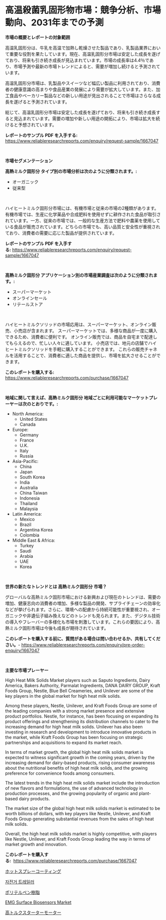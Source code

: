 <p><h1>高温殺菌乳固形物市場：競争分析、市場動向、2031年までの予測</h1></p><p><strong>市場の概要とレポートの対象範囲</strong></p>
<p><p>高温乳固形分は、牛乳を高温で加熱し乾燥させた製品であり、乳製品業界において重要な役割を果たしています。現在、高温乳固形分市場は安定した成長を遂げており、将来も引き続き成長が見込まれています。市場の成長率は4.4％であり、市場予測や最新の市場トレンドによると、需要が増加し続けると予測されています。</p><p>高温乳固形分市場は、乳製品やスイーツなど幅広い製品に利用されており、消費者の健康意識の高まりや食品産業の発展により需要が拡大しています。また、加工食品やベーカリー製品などの新しい用途が見出されることで市場はさらなる成長を遂げると予測されています。</p><p>総じて、高温乳固形分市場は安定した成長を遂げており、将来も引き続き成長すると見込まれています。需要の増加や新しい用途の開拓により、市場は拡大を続けると予想されています。</p></p>
<p><strong>レポートのサンプル PDF を入手する:</strong> <a href="https://www.reliableresearchreports.com/enquiry/request-sample/1667047">https://www.reliableresearchreports.com/enquiry/request-sample/1667047</a></p>
<p>&nbsp;</p>
<p><strong>市場セグメンテーション</strong></p>
<p><strong>高熱ミルク固形分 タイプ別の市場分析は次のように分類されます。:</strong></p>
<p><ul><li>オーガニック</li><li>従来型</li></ul></p>
<p>&nbsp;</p>
<p><p>ハイヒートミルク固形分市場には、有機市場と従来の市場の2種類があります。有機市場では、生産に化学薬品や合成肥料を使用せずに耕作された食品が取引されています。一方、従来の市場では、一般的な生産方法で肥料や農薬を使用している食品が販売されています。どちらの市場でも、高い品質と安全性が重視されており、消費者の需要に応じた製品が提供されています。</p></p>
<p><strong>レポートのサンプル PDF を入手する:</strong>&nbsp;<a href="https://www.reliableresearchreports.com/enquiry/request-sample/1667047">https://www.reliableresearchreports.com/enquiry/request-sample/1667047</a></p>
<p>&nbsp;</p>
<p><strong> 高熱ミルク固形分 アプリケーション別の市場産業調査は次のように分類されます。:</strong></p>
<p><ul><li>スーパーマーケット</li><li>オンラインセール</li><li>リテールストア</li></ul></p>
<p>&nbsp;</p>
<p><p>ハイヒートミルクソリッドの市場応用は、スーパーマーケット、オンライン販売、小売店が含まれます。 スーパーマーケットでは、多様な商品が一度に購入できるため、消費者に便利です。 オンライン販売では、商品を自宅まで配達してもらえるので、忙しい人々に適しています。 小売店では、地元の店舗でハイヒートミルクソリッドを手軽に購入することができます。 これらの販売チャネルを活用することで、消費者に適した商品を提供し、市場を拡大させることができます。</p></p>
<p><strong>このレポートを購入する:</strong>&nbsp; <a href="https://www.reliableresearchreports.com/purchase/1667047">https://www.reliableresearchreports.com/purchase/1667047</a></p>
<p>&nbsp;</p>
<p><strong>地域に関して言えば、高熱ミルク固形分 地域ごとに利用可能なマーケットプレーヤーは次のとおりです。:</strong></p>
<p><ul>
    <li>
        North America:
        <ul>
            <li>United States</li>
            <li>Canada</li>
        </ul>
    </li>
    <li>
        Europe:
        <ul>
            <li>Germany</li>
            <li>France</li>
            <li>U.K.</li>
            <li>Italy</li>
            <li>Russia</li>
        </ul>
    </li>
    <li>
        Asia-Pacific:
        <ul>
            <li>China</li>
            <li>Japan</li>
            <li>South Korea</li>
            <li>India</li>
            <li>Australia</li>
            <li>China Taiwan</li>
            <li>Indonesia</li>
            <li>Thailand</li>
            <li>Malaysia</li>
        </ul>
    </li>
    <li>
        Latin America:
        <ul>
            <li>Mexico</li>
            <li>Brazil</li>
            <li>Argentina Korea</li>
            <li>Colombia</li>
        </ul>
    </li>
    <li>
        Middle East & Africa:
        <ul>
            <li>Turkey</li>
            <li>Saudi</li>
            <li>Arabia</li>
            <li>UAE</li>
            <li>Korea</li>
        </ul>
    </li>
    </ul></p>
<p>&nbsp;</p>
<p><strong>世界の新たなトレンドとは 高熱ミルク固形分 市場？</strong></p>
<p><p>グローバルな高熱ミルク固形市場における新興および現在のトレンドは、需要の増加、健康志向の消費者の増加、多様な製品の開発、サプライチェーンの効率化などが挙げられます。さらに、環境への配慮から持続可能性が重要視され、オーガニックや非遺伝子組み換えなどのトレンドも見られます。また、デジタル技術の導入やフレーバーの多様化も市場を刺激しています。これらの要因により、高熱ミルク固形市場は今後も成長が期待されています。</p></p>
<p><strong>このレポートを購入する前に、質問がある場合は問い合わせるか、共有してください。</strong>- <a href="https://www.reliableresearchreports.com/enquiry/pre-order-enquiry/1667047">https://www.reliableresearchreports.com/enquiry/pre-order-enquiry/1667047</a></p>
<p>&nbsp;</p>
<p><strong>主要な市場プレーヤー</strong></p>
<p><p>High Heat Milk Solids Market players such as Saputo Ingredients, Dairy America, Bakers Authority, Parmalat Ingredients, DANA DAIRY GROUP, Kraft Foods Group, Nestle, Blue Bell Creameries, and Unilever are some of the key players in the global market for high heat milk solids.</p><p>Among these players, Nestle, Unilever, and Kraft Foods Group are some of the leading companies with a strong market presence and extensive product portfolios. Nestle, for instance, has been focusing on expanding its product offerings and strengthening its distribution channels to cater to the increasing demand for high heat milk solids. Unilever has also been investing in research and development to introduce innovative products in the market, while Kraft Foods Group has been focusing on strategic partnerships and acquisitions to expand its market reach.</p><p>In terms of market growth, the global high heat milk solids market is expected to witness significant growth in the coming years, driven by the increasing demand for dairy-based products, rising consumer awareness about the nutritional benefits of high heat milk solids, and the growing preference for convenience foods among consumers.</p><p>The latest trends in the high heat milk solids market include the introduction of new flavors and formulations, the use of advanced technology in production processes, and the growing popularity of organic and plant-based dairy products.</p><p>The market size of the global high heat milk solids market is estimated to be worth billions of dollars, with key players like Nestle, Unilever, and Kraft Foods Group generating substantial revenues from the sales of high heat milk solids.</p><p>Overall, the high heat milk solids market is highly competitive, with players like Nestle, Unilever, and Kraft Foods Group leading the way in terms of market growth and innovation.</p></p>
<p><strong>このレポートを購入する:</strong>&nbsp;&nbsp;<a href="https://www.reliableresearchreports.com/purchase/1667047">https://www.reliableresearchreports.com/purchase/1667047</a></p>
<p><p><a href="https://medium.com/@murraycod1929/%E3%83%9B%E3%83%83%E3%83%88%E3%82%B9%E3%83%97%E3%83%AC%E3%83%BC%E3%82%B3%E3%83%BC%E3%83%86%E3%82%A3%E3%83%B3%E3%82%B0%E5%B8%82%E5%A0%B4%E3%81%AF%E5%B8%82%E5%A0%B4%E3%82%B7%E3%82%A7%E3%82%A2-%E3%82%B5%E3%82%A4%E3%82%BA-%E3%81%8A%E3%82%88%E3%81%B32031%E5%B9%B4%E3%81%BE%E3%81%A7%E3%81%AE%E4%BA%88%E6%B8%AC%E3%81%BE%E3%81%A7%E3%82%92%E9%87%8D%E7%82%B9%E3%81%AB%E3%81%97%E3%81%A6%E3%81%84%E3%81%BE%E3%81%99-07c8e32d39f3">ホットスプレーコーティング</a></p><p><a href="https://medium.com/@duculucescu2022/%EC%9E%90%EC%A0%84%EA%B1%B0-%ED%8A%B8%EB%A0%88%EC%9D%BC%EB%9F%AC-%EC%8B%9C%EC%9E%A5-%EB%B6%84%EC%84%9D-%EB%B0%8F-2024%EB%85%84%EB%B6%80%ED%84%B0-2031%EB%85%84%EA%B9%8C%EC%A7%80%EC%9D%98-%ED%81%AC%EA%B8%B0-%EC%98%88%EC%B8%A1-1edac1934f58">자전거 트레일러</a></p><p><a href="https://medium.com/@alletty768546/%E3%83%9D%E3%83%AA%E3%83%86%E3%83%AB%E3%83%9A%E3%83%B3%E6%A8%B9%E8%84%82%E5%B8%82%E5%A0%B4%E3%81%AE%E5%88%86%E6%9E%90-%E4%B8%96%E7%95%8C%E7%94%A3%E6%A5%AD%E3%81%AE%E5%B1%95%E6%9C%9B%E3%81%A8%E4%BA%88%E6%B8%AC-2024%E5%B9%B4%E3%81%8B%E3%82%892031%E5%B9%B4-e448d25025d3">ポリテルペン樹脂</a></p><p><a href="https://github.com/Airanohannonzb68e5pb53oc1/Market-Research-Report-List-1/blob/main/emg-surface-biosensors-market.md">EMG Surface Biosensors Market</a></p><p><a href="https://github.com/AriMuller2009/Market-Research-Report-List-1/blob/main/894733714380.md">高トルクスターターモーター</a></p></p>